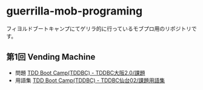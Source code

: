 # guerrilla-mob-programing

フィヨルドブートキャンプにてゲリラ的に行っているモブプロ用のリポジトリです。

## 第1回 Vending Machine
- 問題
[TDD Boot Camp\(TDDBC\) \- TDDBC大阪2\.0/課題](http://devtesting.jp/tddbc/?TDDBC%E5%A4%A7%E9%98%AA2.0%2F%E8%AA%B2%E9%A1%8C)
- 用語集
[TDD Boot Camp\(TDDBC\) \- TDDBC仙台02/課題用語集](http://devtesting.jp/tddbc/?TDDBC%E4%BB%99%E5%8F%B002%2F%E8%AA%B2%E9%A1%8C%E7%94%A8%E8%AA%9E%E9%9B%86)
